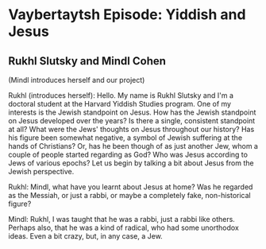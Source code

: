 # Vaybertaytsh Episode: Yiddish and Jesus #

## Rukhl Slutsky and Mindl Cohen ##

(Mindl introduces herself and our project)

Rukhl (introduces herself): Hello. My name  is Rukhl Slutsky and I'm a
doctoral student  at the  Harvard Yiddish Studies  program. One  of my
interests  is the  Jewish  standpoint  on Jesus.  How  has the  Jewish
standpoint  on Jesus  developed over  the  years? Is  there a  single,
consistent standpoint  at all? What  were the Jews' thoughts  on Jesus
throughout  our history?  Has  his figure  been  somewhat negative,  a
symbol of Jewish suffering at the hands of Christians? Or, has he been
though  of as  just  another  Jew, whom  a  couple  of people  started
regarding as God?  Who was Jesus according to Jews  of various epochs?
Let us begin by talking a bit about Jesus from the Jewish perspective.

Rukhl:  Mindl, what  have  you  learnt about  Jesus  at  home? Was  he
regarded as the Messiah, or just  a rabbi, or maybe a completely fake,
non-historical figure?

Mindl: Rukhl,  I was  taught that he  was a rabbi,  just a  rabbi like
others. Perhaps  also, that  he was  a kind of  radical, who  had some
unorthodox ideas. Even a bit crazy, but, in any case, a Jew.


